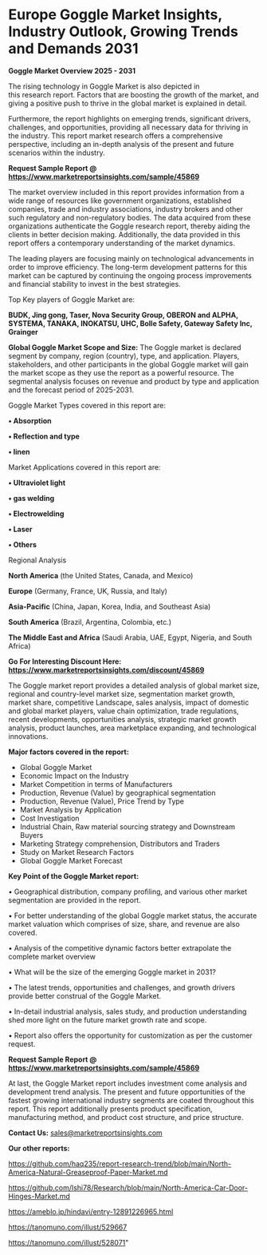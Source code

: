 # Europe Goggle Market Insights, Industry Outlook, Growing Trends and Demands 2031

<Strong> Goggle Market Overview 2025 - 2031</strong>

The rising technology in Goggle Market is also depicted in this research report. Factors that are boosting the growth of the market, and giving a positive push to thrive in the global market is explained in detail.

Furthermore, the report highlights on emerging trends, significant drivers, challenges, and opportunities, providing all necessary data for thriving in the industry. This report market research offers a comprehensive perspective, including an in-depth analysis of the present and future scenarios within the industry.

<strong>Request Sample Report @ <a href=https://www.marketreportsinsights.com/sample/45869>https://www.marketreportsinsights.com/sample/45869</a></strong>

The market overview included in this report provides information from a wide range of resources like government organizations, established companies, trade and industry associations, industry brokers and other such regulatory and non-regulatory bodies. The data acquired from these organizations authenticate the Goggle research report, thereby aiding the clients in better decision making. Additionally, the data provided in this report offers a contemporary understanding of the market dynamics.

The leading players are focusing mainly on technological advancements in order to improve efficiency. The long-term development patterns for this market can be captured by continuing the ongoing process improvements and financial stability to invest in the best strategies.

Top Key players of Goggle Market are:

<strong>BUDK, Jing gong, Taser, Nova Security Group, OBERON and ALPHA, SYSTEMA, TANAKA, INOKATSU, UHC, Bolle Safety, Gateway Safety Inc, Grainger</strong>

<strong><b>Global Goggle Market Scope and Size:</b></strong>
The Goggle market is declared segment by company, region (country), type, and application. Players, stakeholders, and other participants in the global Goggle market will gain the market scope as they use the report as a powerful resource. The segmental analysis focuses on revenue and product by type and application and the forecast period of 2025-2031.

Goggle Market Types covered in this report are:

<strong>•  Absorption

•  Reflection and type

•  linen</strong>

Market Applications covered in this report are:

<strong>•  Ultraviolet light

•  gas welding

•  Electrowelding

•  Laser

•  Others</strong> 

Regional Analysis

<strong>North America</strong> (the United States, Canada, and Mexico)

<strong>Europe</strong> (Germany, France, UK, Russia, and Italy)

<strong>Asia-Pacific</strong> (China, Japan, Korea, India, and Southeast Asia)

<strong>South America</strong> (Brazil, Argentina, Colombia, etc.)

<strong>The Middle East and Africa</strong> (Saudi Arabia, UAE, Egypt, Nigeria, and South Africa)

<strong>Go For Interesting Discount Here: <a href=https://www.marketreportsinsights.com/discount/45869>https://www.marketreportsinsights.com/discount/45869</a></strong>

The Goggle market report provides a detailed analysis of global market size, regional and country-level market size, segmentation market growth, market share, competitive Landscape, sales analysis, impact of domestic and global market players, value chain optimization, trade regulations, recent developments, opportunities analysis, strategic market growth analysis, product launches, area marketplace expanding, and technological innovations.

<strong><b>Major factors covered in the report:</b></strong>
<ul>
  <li>Global Goggle Market </li>
  <li>Economic Impact on the Industry</li>
  <li>Market Competition in terms of Manufacturers</li>
  <li>Production, Revenue (Value) by geographical segmentation</li>
  <li>Production, Revenue (Value), Price Trend by Type</li>
  <li>Market Analysis by Application</li>
  <li>Cost Investigation</li>
  <li>Industrial Chain, Raw material sourcing strategy and Downstream Buyers</li>
  <li>Marketing Strategy comprehension, Distributors and Traders</li>
  <li>Study on Market Research Factors</li>
  <li>Global Goggle Market Forecast</li>
</ul>

<strong><b>Key Point of the Goggle Market report:</b></strong>

• Geographical distribution, company profiling, and various other market segmentation are provided in the report.

• For better understanding of the global Goggle market status, the accurate market valuation which comprises of size, share, and revenue are also covered.

• Analysis of the competitive dynamic factors better extrapolate the complete market overview

• What will be the size of the emerging Goggle market in 2031?

• The latest trends, opportunities and challenges, and growth drivers provide better construal of the Goggle Market.

• In-detail industrial analysis, sales study, and production understanding shed more light on the future market growth rate and scope.

• Report also offers the opportunity for customization as per the customer request.

<strong>Request Sample Report @ <a href=https://www.marketreportsinsights.com/sample/45869>https://www.marketreportsinsights.com/sample/45869</a></strong>

At last, the Goggle Market report includes investment come analysis and development trend analysis. The present and future opportunities of the fastest growing international industry segments are coated throughout this report. This report additionally presents product specification, manufacturing method, and product cost structure, and price structure.

<strong>Contact Us:</strong>
sales@marketreportsinsights.com

<strong>Our other reports:</strong>

<a href=https://github.com/haq235/report-research-trend/blob/main/North-America-Natural-Greaseproof-Paper-Market.md>https://github.com/haq235/report-research-trend/blob/main/North-America-Natural-Greaseproof-Paper-Market.md</a>

<a href=https://github.com/Ishi78/Research/blob/main/North-America-Car-Door-Hinges-Market.md>https://github.com/Ishi78/Research/blob/main/North-America-Car-Door-Hinges-Market.md</a>

<a href=https://ameblo.jp/hindavi/entry-12891226965.html>https://ameblo.jp/hindavi/entry-12891226965.html</a>

<a href=https://tanomuno.com/illust/529667>https://tanomuno.com/illust/529667</a>

<a href=https://tanomuno.com/illust/528071>https://tanomuno.com/illust/528071</a>"
